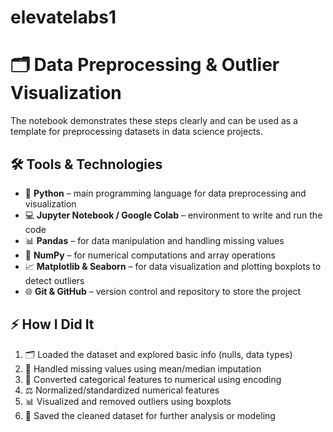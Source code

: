 # elevatelabs1

# 🗂️ Data Preprocessing & Outlier Visualization

The notebook demonstrates these steps clearly and can be used as a template for preprocessing datasets in data science projects.

## 🛠️ Tools & Technologies
- 🐍 **Python** – main programming language for data preprocessing and visualization
- 💻 **Jupyter Notebook / Google Colab** – environment to write and run the code
- 📊 **Pandas** – for data manipulation and handling missing values
- 🔢 **NumPy** – for numerical computations and array operations
- 📈 **Matplotlib & Seaborn** – for data visualization and plotting boxplots to detect outliers
- 🌐 **Git & GitHub** – version control and repository to store the project

## ⚡ How I Did It
1. 🗂️ Loaded the dataset and explored basic info (nulls, data types)
2. 🔧 Handled missing values using mean/median imputation
3. 🔢 Converted categorical features to numerical using encoding
4. ⚖️ Normalized/standardized numerical features
5. 📊 Visualized and removed outliers using boxplots
6. 💾 Saved the cleaned dataset for further analysis or modeling


